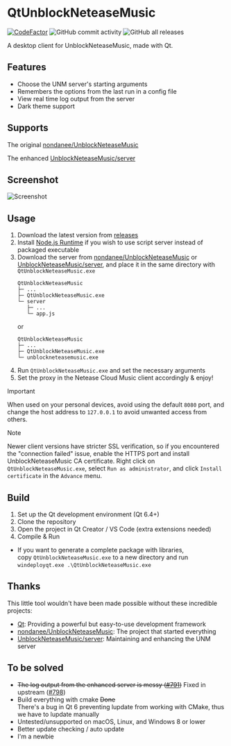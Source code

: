 # QtUnblockNeteaseMusic

[![CodeFactor](https://www.codefactor.io/repository/github/frzmtrsprt/qtunblockneteasemusic/badge)](https://www.codefactor.io/repository/github/frzmtrsprt/qtunblockneteasemusic)
![GitHub commit activity](https://img.shields.io/github/commit-activity/m/FrzMtrsprt/QtUnblockNeteaseMusic)
![GitHub all releases](https://img.shields.io/github/downloads/FrzMtrsprt/QtUnblockNeteaseMusic/total)

A desktop client for UnblockNeteaseMusic, made with Qt.

## Features
- Choose the UNM server's starting arguments
- Remembers the options from the last run in a config file
- View real time log output from the server
- Dark theme support

## Supports
The original [nondanee/UnblockNeteaseMusic](https://github.com/nondanee/UnblockNeteaseMusic)

The enhanced [UnblockNeteaseMusic/server](https://github.com/UnblockNeteaseMusic/server)

## Screenshot
![Screenshot](https://github.com/FrzMtrsprt/QtUnblockNeteaseMusic/raw/main/screenshot.png)

## Usage
1. Download the latest version from [releases](https://github.com/FrzMtrsprt/QtUnblockNeteaseMusic/releases)
2. Install [Node.js Runtime](https://nodejs.org/en/download) if you wish to use script server instead of packaged executable
3. Download the server from [nondanee/UnblockNeteaseMusic](https://github.com/nondanee/UnblockNeteaseMusic) or [UnblockNeteaseMusic/server](https://github.com/UnblockNeteaseMusic/server), and place it in the same directory with `QtUnblockNeteaseMusic.exe`
    ```
    QtUnblockNeteaseMusic  
    ├─ ...  
    ├─ QtUnblockNeteaseMusic.exe  
    └─ server  
       ├─ ...  
       └─ app.js
    ```
    or
    ```
    QtUnblockNeteaseMusic  
    ├─ ...  
    ├─ QtUnblockNeteaseMusic.exe  
    └─ unblockneteasemusic.exe
    ```
4. Run `QtUnblockNeteaseMusic.exe` and set the necessary arguments
5. Set the proxy in the Netease Cloud Music client accordingly & enjoy!
> [!IMPORTANT]
> When used on your personal devices, avoid using the default `8080` port, and change the host address to `127.0.0.1` to avoid unwanted access from others.

> [!NOTE]
> Newer client versions have stricter SSL verification, so if you encountered the "connection failed" issue, enable the HTTPS port and install UnblockNeteaseMusic CA certificate. Right click on `QtUnblockNeteaseMusic.exe`, select `Run as administrator`, and click `Install certificate` in the `Advance` menu.

## Build
1. Set up the Qt development environment (Qt 6.4+)
2. Clone the repository
3. Open the project in Qt Creator / VS Code (extra extensions needed)
4. Compile & Run
- If you want to generate a complete package with libraries,  
  copy `QtUnblockNeteaseMusic.exe` to a new directory and run `windeployqt.exe .\QtUnblockNeteaseMusic.exe`

## Thanks
This little tool wouldn't have been made possible without these incredible projects:
- [Qt](https://github.com/qt): Providing a powerful but easy-to-use development framework
- [nondanee/UnblockNeteaseMusic](https://github.com/nondanee/UnblockNeteaseMusic): The project that started everything
- [UnblockNeteaseMusic/server](https://github.com/UnblockNeteaseMusic/server): Maintaining and enhancing the UNM server

## To be solved
- ~~The log output from the enhanced server is messy ([#791](https://github.com/UnblockNeteaseMusic/server/issues/791))~~ Fixed in upstream ([#798](https://github.com/UnblockNeteaseMusic/server/pull/798))
- Build everything with cmake ~~Done~~  
  There's a bug in Qt 6 preventing lupdate from working with CMake, thus we have to lupdate manually
- Untested/unsupported on macOS, Linux, and Windows 8 or lower
- Better update checking / auto update
- I'm a newbie
